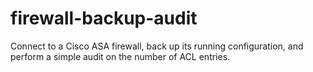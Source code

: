 # firewall-backup-audit
Connect to a Cisco ASA firewall, back up its running configuration, and perform a simple audit on the number of ACL entries.
